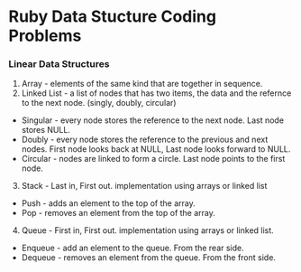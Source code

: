 # Ruby Data Stucture Coding Problems

### Linear Data Structures
1) Array - elements of the same kind that are together in sequence.
2) Linked List - a list of nodes that has two items, the data and the refernce to the next node. (singly, doubly, circular)
* Singular - every node stores the reference to the next node. Last node stores NULL.
* Doubly - every node stores the reference to the previous and next nodes. First node looks back at NULL, Last node looks forward to NULL.
* Circular - nodes are linked to form a circle. Last node points to the first node. 
3) Stack - Last in, First out. implementation using arrays or linked list
* Push - adds an element to the top of the array.
* Pop - removes an element from the top of the array.
4) Queue - First in, First out. implementation using arrays or linked list.
* Enqueue - add an element to the queue. From the rear side.
* Dequeue - removes an element from the queue. From the front side.
